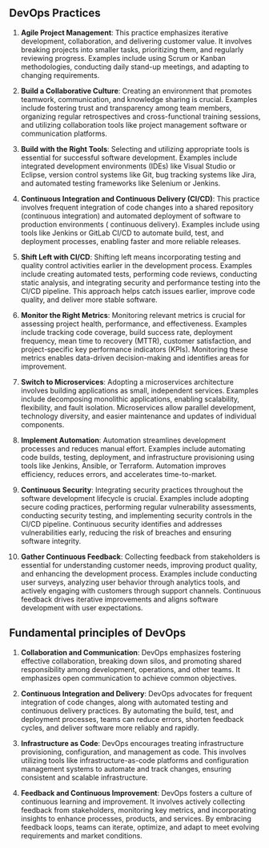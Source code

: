 ## DevOps Practices

1. **Agile Project Management**: This practice emphasizes iterative development, collaboration, and delivering customer
   value.
   It involves breaking projects into smaller tasks, prioritizing them, and regularly reviewing progress. Examples
   include
   using Scrum or Kanban methodologies, conducting daily stand-up meetings, and adapting to changing requirements.

2. **Build a Collaborative Culture**: Creating an environment that promotes teamwork, communication, and knowledge
   sharing is
   crucial. Examples include fostering trust and transparency among team members, organizing regular retrospectives and
   cross-functional training sessions, and utilizing collaboration tools like project management software or
   communication
   platforms.

3. **Build with the Right Tools**: Selecting and utilizing appropriate tools is essential for successful software
   development.
   Examples include integrated development environments (IDEs) like Visual Studio or Eclipse, version control systems
   like
   Git, bug tracking systems like Jira, and automated testing frameworks like Selenium or Jenkins.

4. **Continuous Integration and Continuous Delivery (CI/CD)**: This practice involves frequent integration of code
   changes into
   a shared repository (continuous integration) and automated deployment of software to production environments (
   continuous
   delivery). Examples include using tools like Jenkins or GitLab CI/CD to automate build, test, and deployment
   processes,
   enabling faster and more reliable releases.

5. **Shift Left with CI/CD**: Shifting left means incorporating testing and quality control activities earlier in the
   development process. Examples include creating automated tests, performing code reviews, conducting static analysis,
   and
   integrating security and performance testing into the CI/CD pipeline. This approach helps catch issues earlier,
   improve
   code quality, and deliver more stable software.

6. **Monitor the Right Metrics**: Monitoring relevant metrics is crucial for assessing project health, performance, and
   effectiveness. Examples include tracking code coverage, build success rate, deployment frequency, mean time to
   recovery (MTTR), customer satisfaction, and project-specific key performance indicators (KPIs). Monitoring these
   metrics
   enables data-driven decision-making and identifies areas for improvement.

7. **Switch to Microservices**: Adopting a microservices architecture involves building applications as small,
   independent
   services. Examples include decomposing monolithic applications, enabling scalability, flexibility, and fault
   isolation.
   Microservices allow parallel development, technology diversity, and easier maintenance and updates of individual
   components.

8. **Implement Automation**: Automation streamlines development processes and reduces manual effort. Examples include
   automating code builds, testing, deployment, and infrastructure provisioning using tools like Jenkins, Ansible, or
   Terraform. Automation improves efficiency, reduces errors, and accelerates time-to-market.

9. **Continuous Security**: Integrating security practices throughout the software development lifecycle is crucial.
   Examples
   include adopting secure coding practices, performing regular vulnerability assessments, conducting security testing,
   and
   implementing security controls in the CI/CD pipeline. Continuous security identifies and addresses vulnerabilities
   early, reducing the risk of breaches and ensuring software integrity.

10. **Gather Continuous Feedback**: Collecting feedback from stakeholders is essential for understanding customer needs,
    improving product quality, and enhancing the development process. Examples include conducting user surveys,
    analyzing
    user behavior through analytics tools, and actively engaging with customers through support channels. Continuous
    feedback drives iterative improvements and aligns software development with user expectations.

## Fundamental principles of DevOps

1. **Collaboration and Communication**: DevOps emphasizes fostering effective collaboration, breaking down silos, and promoting
shared responsibility among development, operations, and other teams. It emphasizes open communication to achieve common
objectives.

2. **Continuous Integration and Delivery**: DevOps advocates for frequent integration of code changes, along with automated
testing and continuous delivery practices. By automating the build, test, and deployment processes, teams can reduce
errors, shorten feedback cycles, and deliver software more reliably and rapidly.

3. **Infrastructure as Code**: DevOps encourages treating infrastructure provisioning, configuration, and management as code.
This involves utilizing tools like infrastructure-as-code platforms and configuration management systems to automate and
track changes, ensuring consistent and scalable infrastructure.

4. **Feedback and Continuous Improvement**: DevOps fosters a culture of continuous learning and improvement. It involves
actively collecting feedback from stakeholders, monitoring key metrics, and incorporating insights to enhance processes,
products, and services. By embracing feedback loops, teams can iterate, optimize, and adapt to meet evolving
requirements and market conditions.